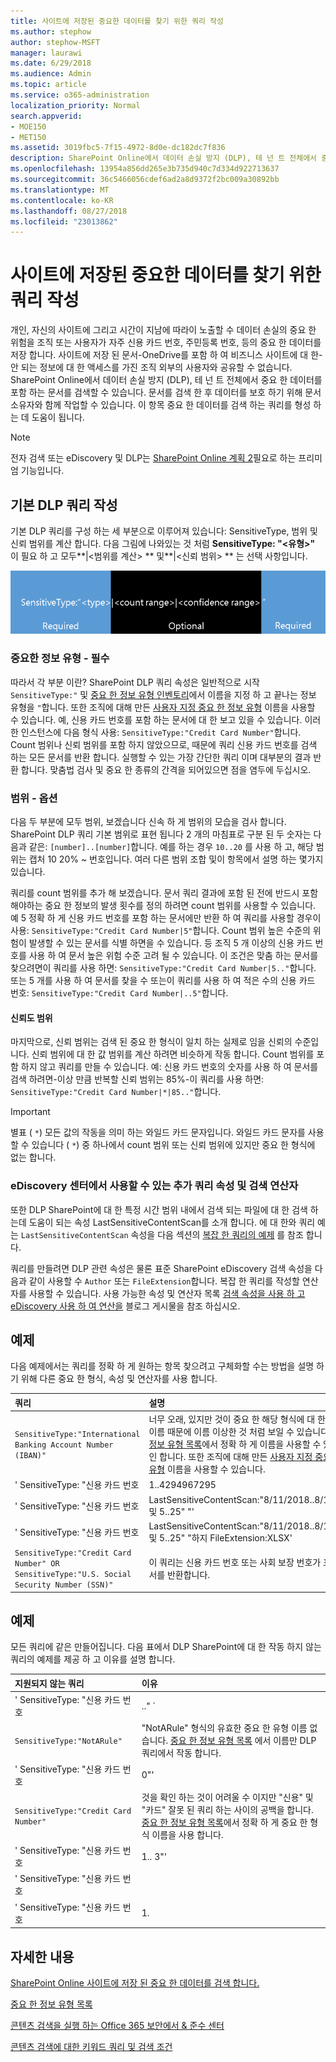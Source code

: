 ```yaml
---
title: 사이트에 저장된 중요한 데이터를 찾기 위한 쿼리 작성
ms.author: stephow
author: stephow-MSFT
manager: laurawi
ms.date: 6/29/2018
ms.audience: Admin
ms.topic: article
ms.service: o365-administration
localization_priority: Normal
search.appverid:
- MOE150
- MET150
ms.assetid: 3019fbc5-7f15-4972-8d0e-dc182dc7f836
description: SharePoint Online에서 데이터 손실 방지 (DLP), 테 넌 트 전체에서 중요 한 데이터를 포함 하는 문서를 검색할 수 있습니다. 문서를 검색 한 후 데이터를 보호 하기 위해 문서 소유자와 함께 작업할 수 있습니다. 이 항목 중요 한 데이터를 검색 하는 쿼리를 형성 하는 데 도움이 됩니다.
ms.openlocfilehash: 13954a856dd265e3b735d940c7d334d922713637
ms.sourcegitcommit: 36c5466056cdef6ad2a8d9372f2bc009a30892bb
ms.translationtype: MT
ms.contentlocale: ko-KR
ms.lasthandoff: 08/27/2018
ms.locfileid: "23013862"
---
```

# <a name="form-a-query-to-find-sensitive-data-stored-on-sites"></a>사이트에 저장된 중요한 데이터를 찾기 위한 쿼리 작성

개인, 자신의 사이트에 그리고 시간이 지남에 따라이 노출할 수 데이터 손실의 중요 한 위험을 조직 또는 사용자가 자주 신용 카드 번호, 주민등록 번호, 등의 중요 한 데이터를 저장 합니다. 사이트에 저장 된 문서-OneDrive를 포함 하 여 비즈니스 사이트에 대 한-안 되는 정보에 대 한 액세스를 가진 조직 외부의 사용자와 공유할 수 없습니다. SharePoint Online에서 데이터 손실 방지 (DLP), 테 넌 트 전체에서 중요 한 데이터를 포함 하는 문서를 검색할 수 있습니다. 문서를 검색 한 후 데이터를 보호 하기 위해 문서 소유자와 함께 작업할 수 있습니다. 이 항목 중요 한 데이터를 검색 하는 쿼리를 형성 하는 데 도움이 됩니다.
  
> [!NOTE]
> 전자 검색 또는 eDiscovery 및 DLP는 [SharePoint Online 계획 2](https://go.microsoft.com/fwlink/?LinkId=510080)필요로 하는 프리미엄 기능입니다. 
  
## <a name="forming-a-basic-dlp-query"></a>기본 DLP 쿼리 작성

기본 DLP 쿼리를 구성 하는 세 부분으로 이루어져 있습니다: SensitiveType, 범위 및 신뢰 범위를 계산 합니다. 다음 그림에 나와있는 것 처럼 **SensitiveType: "\<유형\>"** 이 필요 하 고 모두**|\<범위를 계산\> ** 및**|\<신뢰 범위\> ** 는 선택 사항입니다. 
  
![필수 및 옵션으로 구분되는 예제 쿼리](media/DLP-query-example-text.png)
  
### <a name="sensitive-type---required"></a>중요한 정보 유형 - 필수

따라서 각 부분 이란? SharePoint DLP 쿼리 속성은 일반적으로 시작 `SensitiveType:"` 및 [중요 한 정보 유형 인벤토리](https://go.microsoft.com/fwlink/?LinkID=509999)에서 이름을 지정 하 고 끝나는 정보 유형을 `"`합니다. 또한 조직에 대해 만든 [사용자 지정 중요 한 정보 유형](create-a-custom-sensitive-information-type.md) 이름을 사용할 수 있습니다. 예, 신용 카드 번호를 포함 하는 문서에 대 한 보고 있을 수 있습니다. 이러한 인스턴스에 다음 형식 사용: `SensitiveType:"Credit Card Number"`합니다. Count 범위나 신뢰 범위를 포함 하지 않았으므로, 때문에 쿼리 신용 카드 번호를 검색 하는 모든 문서를 반환 합니다. 실행할 수 있는 가장 간단한 쿼리 이며 대부분의 결과 반환 합니다. 맞춤법 검사 및 중요 한 종류의 간격을 되어있으면 점을 염두에 두십시오. 
  
### <a name="ranges---optional"></a>범위 - 옵션

다음 두 부분에 모두 범위, 보겠습니다 신속 하 게 범위의 모습을 검사 합니다. SharePoint DLP 쿼리 기본 범위로 표현 됩니다 2 개의 마침표로 구분 된 두 숫자는 다음과 같은: `[number]..[number]`합니다. 예를 하는 경우 `10..20` 를 사용 하 고, 해당 범위는 캡처 10 20% ~ 번호입니다. 여러 다른 범위 조합 및이 항목에서 설명 하는 몇가지 있습니다. 
  
쿼리를 count 범위를 추가 해 보겠습니다. 문서 쿼리 결과에 포함 된 전에 반드시 포함 해야하는 중요 한 정보의 발생 횟수를 정의 하려면 count 범위를 사용할 수 있습니다. 예 5 정확 하 게 신용 카드 번호를 포함 하는 문서에만 반환 하 여 쿼리를 사용할 경우이 사용: `SensitiveType:"Credit Card Number|5"`합니다. Count 범위 높은 수준의 위험이 발생할 수 있는 문서를 식별 하면을 수 있습니다. 등 조직 5 개 이상의 신용 카드 번호를 사용 하 여 문서 높은 위험 수준 고려 될 수 있습니다. 이 조건은 맞춤 하는 문서를 찾으려면이 쿼리를 사용 하면: `SensitiveType:"Credit Card Number|5.."`합니다. 또는 5 개를 사용 하 여 문서를 찾을 수 또는이 쿼리를 사용 하 여 적은 수의 신용 카드 번호: `SensitiveType:"Credit Card Number|..5"`합니다. 
  
#### <a name="confidence-range"></a>신뢰도 범위

마지막으로, 신뢰 범위는 검색 된 중요 한 형식이 일치 하는 실제로 임을 신뢰의 수준입니다. 신뢰 범위에 대 한 값 범위를 계산 하려면 비슷하게 작동 합니다. Count 범위를 포함 하지 않고 쿼리를 만들 수 있습니다. 예: 신용 카드 번호의 숫자를 사용 하 여 문서를 검색 하려면-이상 만큼 반복할 신뢰 범위는 85%-이 쿼리를 사용 하면: `SensitiveType:"Credit Card Number|*|85.."`합니다. 
  
> [!IMPORTANT]
> 별표 ( `*`) 모든 값의 작동을 의미 하는 와일드 카드 문자입니다. 와일드 카드 문자를 사용할 수 있습니다 ( `*`) 중 하나에서 count 범위 또는 신뢰 범위에 있지만 중요 한 형식에 없는 합니다. 
  
### <a name="additional-query-properties-and-search-operators-available-in-the-ediscovery-center"></a>eDiscovery 센터에서 사용할 수 있는 추가 쿼리 속성 및 검색 연산자

또한 DLP SharePoint에 대 한 특정 시간 범위 내에서 검색 되는 파일에 대 한 검색 하는데 도움이 되는 속성 LastSensitiveContentScan를 소개 합니다. 에 대 한와 쿼리 예는 `LastSensitiveContentScan` 속성을 다음 섹션의 [복잡 한 쿼리의 예제](form-a-query-to-find-sensitive-data-stored-on-sites.md#BKMK_ExamplesOfComplexQueries) 를 참조 합니다. 
  
쿼리를 만들려면 DLP 관련 속성은 물론 표준 SharePoint eDiscovery 검색 속성을 다음과 같이 사용할 수 `Author` 또는 `FileExtension`합니다. 복잡 한 쿼리를 작성할 연산자를 사용할 수 있습니다. 사용 가능한 속성 및 연산자 목록 [검색 속성을 사용 하 고 eDiscovery 사용 하 여 연산을](https://go.microsoft.com/fwlink/?LinkId=510093) 블로그 게시물을 참조 하십시오. 
  
## <a name="examples-of-complex-queries"></a>예제

다음 예제에서는 쿼리를 정확 하 게 원하는 항목 찾으려고 구체화할 수는 방법을 설명 하기 위해 다른 중요 한 형식, 속성 및 연산자를 사용 합니다.
  
|**쿼리**|**설명**|
|:-----|:-----|
| `SensitiveType:"International Banking Account Number (IBAN)"` <br/> |너무 오래, 있지만 것이 중요 한 해당 형식에 대 한 올바른 이름 때문에 이름 이상한 것 처럼 보일 수 있습니다. [중요 한 정보 유형 목록](https://go.microsoft.com/fwlink/?LinkID=509999)에서 정확 하 게 이름을 사용할 수 있는지 확인 합니다. 또한 조직에 대해 만든 [사용자 지정 중요 한 정보 유형](create-a-custom-sensitive-information-type.md) 이름을 사용할 수 있습니다.<br/> |
| ' SensitiveType: "신용 카드 번호|1..4294967295|1..100"' <br/> |하나 이상의 일치를 사용 하 여 문서 "신용 카드 번호입니다." 중요 한 형식으로 반환 각 범위에 대 한 값은 해당 최소 및 최대 값입니다. 이 쿼리를 작성 하는 간단한 방법은 `SensitiveType:"Credit Card Number"`, 하지만 재미 있는?<br/> |
| ' SensitiveType: "신용 카드 번호| LastSensitiveContentScan:"8/11/2018..8/13/2018 및 5..25" "' <br/> |이 2018 년 8 월 13를 통해 2018 년 8 월 11에서 검색 된 5-25 신용 카드 번호를 사용 하 여 문서를 반환 합니다.  <br/> |
| ' SensitiveType: "신용 카드 번호| LastSensitiveContentScan:"8/11/2018..8/13/2018 및 5..25" "하지 FileExtension:XLSX' <br/> |이 2018 년 8 월 13를 통해 2018 년 8 월 11에서 검색 된 5-25 신용 카드 번호를 사용 하 여 문서를 반환 합니다. XLSX 확장명을 가진 파일 쿼리 결과에 포함 되지 않습니다.  `FileExtension` 쿼리를 포함할 수 있는 많은 속성 중 하나입니다. 자세한 내용은 [검색 속성을 사용 하 고 eDiscovery 사용 하 여 연산을](https://go.microsoft.com/fwlink/?LinkId=510093)참조 하십시오.<br/> |
| `SensitiveType:"Credit Card Number" OR SensitiveType:"U.S. Social Security Number (SSN)"` <br/> |이 쿼리는 신용 카드 번호 또는 사회 보장 번호가 포함된 문서를 반환합니다.  <br/> |
   
## <a name="examples-of-queries-to-avoid"></a>예제

모든 쿼리에 같은 만들어집니다. 다음 표에서 DLP SharePoint에 대 한 작동 하지 않는 쿼리의 예제를 제공 하 고 이유를 설명 합니다.
  
|**지원되지 않는 쿼리**|**이유**|
|:-----|:-----|
| ' SensitiveType: "신용 카드 번호|.." ` <br/> |하나 이상의 숫자를 추가해야 합니다.  <br/> |
| `SensitiveType:"NotARule"` <br/> |"NotARule" 형식의 유효한 중요 한 유형 이름 없습니다. [중요 한 정보 유형 목록](https://go.microsoft.com/fwlink/?LinkID=509999) 에서 이름만 DLP 쿼리에서 작동 합니다.<br/> |
| ' SensitiveType: "신용 카드 번호|0"' <br/> |0으로 최소값 또는 최대값 범위 내에서 유효 하지 않습니다.  <br/> |
| `SensitiveType:"Credit Card Number"` <br/> |것을 확인 하는 것이 어려울 수 이지만 "신용" 및 "카드" 잘못 된 쿼리 하는 사이의 공백을 합니다. [중요 한 정보 유형 목록](https://go.microsoft.com/fwlink/?LinkID=509999)에서 정확 하 게 중요 한 형식 이름을 사용 합니다.<br/> |
| ' SensitiveType: "신용 카드 번호|1.. 3"' <br/> |2 구간 부분을 구분 하 여 공백으로 하면 안됩니다.  <br/> |
| ' SensitiveType: "신용 카드 번호| |1.|80.."' <br/> |너무 많은 파이프 구분 기호 (가지|). 대신 다음과 같은이 형식: ' SensitiveType: "신용 카드 번호|1.|80.."' <br/> |
| ' SensitiveType: "신용 카드 번호|1.|80..101"' <br/> |Confidence 값을 백분율로 나타내므로 100을 초과할 수 없습니다. 대신 1에서 100 사이의 숫자를 선택 합니다.  <br/> |
   
## <a name="for-more-information"></a>자세한 내용

[SharePoint Online 사이트에 저장 된 중요 한 데이터를 검색 합니다.](https://support.office.com/article/ef788d8f-9748-4025-bfe4-40541ca4cfb2)
  
[중요 한 정보 유형 목록](https://go.microsoft.com/fwlink/?LinkID=509999)
  
[콘텐츠 검색을 실행 하는 Office 365 보안에서 &amp; 준수 센터](run-a-content-search-in-the-security-and-compliance-center.md)
  
[콘텐츠 검색에 대한 키워드 쿼리 및 검색 조건](keyword-queries-and-search-conditions.md)
  

